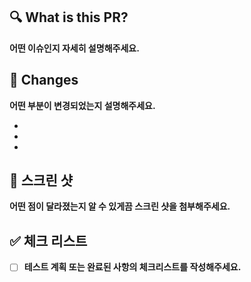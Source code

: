 ## 🔍 What is this PR?
**어떤 이슈인지 자세히 설명해주세요.**

## 🙇 Changes
**어떤 부분이 변경되었는지 설명해주세요.**

- 
- 
- 

## 📸 스크린 샷
**어떤 점이 달라졌는지 알 수 있게끔 스크린 샷을 첨부해주세요.**

## ✅ 체크 리스트
- [ ]  **테스트 계획 또는 완료된 사항의 체크리스트를 작성해주세요.**